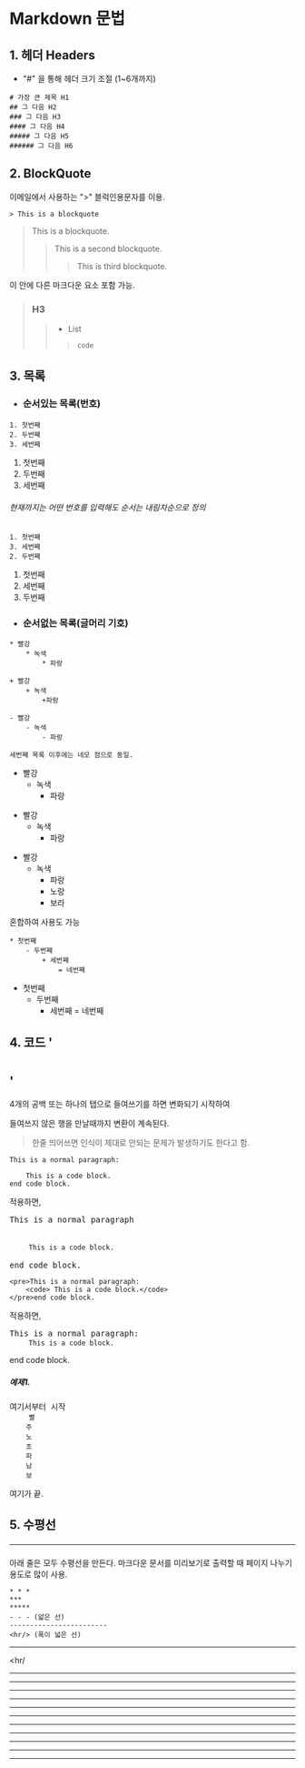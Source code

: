 # Markdown 문법

## 1. 헤더 Headers

- "#" 을 통해 헤더 크기 조절 (1~6개까지)

``` 
# 가장 큰 제목 H1
## 그 다음 H2
### 그 다음 H3
#### 그 다음 H4
##### 그 다음 H5
###### 그 다음 H6
```



##   2. BlockQuote

이메일에서 사용하는 ">" 블럭인용문자를 이용.

```
> This is a blockquote
```



> This is a blockquote.
>
> > This is a second blockquote.
> >
> > > This is third blockquote.



이 안에 다른 마크다운 요소 포함 가능.

> ###  H3
>
> > - List
> >
> > > ```
> > > code
> > > ```



##  3. 목록

- ### 순서있는 목록(번호)

```
1. 첫번째
2. 두번째
3. 세번째
```



1. 첫번째
2. 두번째
3. 세번째



###### 현재까지는 어떤 번호를 입력해도 순서는 내림차순으로 정의

```
1. 첫번째
3. 세번째
2. 두번째
```

1. 첫번째
2. 세번째
3. 두번째



- ### 순서없는 목록(글머리 기호)

```
* 빨강
	* 녹색
		* 파랑

+ 빨강
	+ 녹색
		+파랑

- 빨강
	- 녹색
		- 파랑
		
세번째 목록 이후에는 네모 점으로 동일.
```

* 빨강
  * 녹색
    * 파랑



+ 빨강
  + 녹색
    + 파랑



- 빨강
  - 녹색
    - 파랑
    - 노랑
    - 보라



혼합하여 사용도 가능

```
* 첫번째
	- 두번째
		+ 세번째
			= 네번째
```

* 첫번째
  - 두번째
    - 세번째 = 네번째



## 4. 코드 '<pre><code></code></pre>'

4개의 공백 또는 하나의 탭으로 들여쓰기를 하면 변화되기 시작하여

들여쓰지 않은 행을 만날때까지 변환이 계속된다.

> 한줄 띄어쓰면 인식이 제대로 안되는 문제가 발생하기도 한다고 함.

```
This is a normal paragraph:

	This is a code block.
end code block.
```

적용하면,

<pre>This is a normal paragraph


	<code>This is a code block.</code>

end code block.</pre>





```
<pre>This is a normal paragraph:
	<code> This is a code block.</code>
</pre>end code block.
```

적용하면,

<pre>This is a normal paragraph:
    <code>This is a code block.</code>
</pre>end code block.



##### 예제1.

<pre>여기서부터 시작
    <code>빨
    주
    노
    초
    파
    남
    보</code>
</pre>여기가 끝.



## 5. 수평선 <hr/>

아래 줄은 모두 수평선을 만든다. 마크다운 문서를 미리보기로 출력할 때 페이지 나누기 용도로 많이 사용.

```
* * *
***
*****
- - - (얇은 선)
------------------------
<hr/> (폭이 넓은 선)
```

<hr/>

<hr/

<hr/>

<hr/>

---

---

---

***

***

*****

****

******

---










